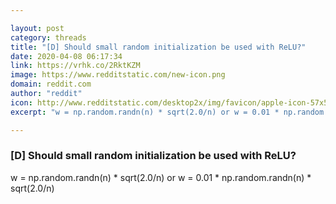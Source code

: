 ```yaml
---

layout: post
category: threads
title: "[D] Should small random initialization be used with ReLU?"
date: 2020-04-08 06:17:34
link: https://vrhk.co/2RktKZM
image: https://www.redditstatic.com/new-icon.png
domain: reddit.com
author: "reddit"
icon: http://www.redditstatic.com/desktop2x/img/favicon/apple-icon-57x57.png
excerpt: "w = np.random.randn(n) * sqrt(2.0/n) or w = 0.01 * np.random.randn(n) * sqrt(2.0/n)"

---
```


### [D] Should small random initialization be used with ReLU?

w = np.random.randn(n) * sqrt(2.0/n) or w = 0.01 * np.random.randn(n) * sqrt(2.0/n)